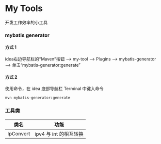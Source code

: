 # My Tools
开发工作效率的小工具

### mybatis generator
#### 方式 1
idea右边导航栏的“Maven”按钮 --> my-tool --> Plugins --> mybatis-generator --> 单击“mybatis-generator:generate”

#### 方式 2
使用命令，在 idea 底部导航栏 Terminal 中键入命令
```
mvn mybatis-generator:generate
```

### 工具类
|  类名   | 功能  |
|  ----  | ----  |
| IpConvert  | ipv4 与 int 的相互转换 |